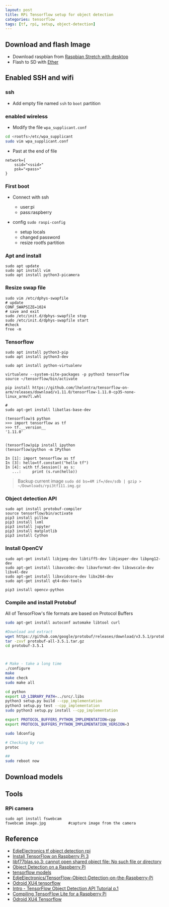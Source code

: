 ```yaml
---
layout: post
title: RPi Tensorflow setup for object detection
categories: tensorflow
tags: [tf, rpi, setup, object-detection]
---
```


## Download and flash Image
- Download raspbian from [Raspbian Stretch with desktop](https://www.raspberrypi.org/downloads/raspbian/)
- Flash to SD with [Ether](https://etcher.io/])

## Enabled SSH and wifi
### ssh
- Add empty file named `ssh` to `boot` partition

### enabled wireless
- Modify the file `wpa_supplicant.conf`

```bash
cd <rootfs>/etc/wpa_supplicant
sudo vim wpa_supplicant.conf
```

- Past at the end of file
```
network={
    ssid="<ssid>"
    psk="<pass>"
}
```

### First boot
- Connect with ssh
  - user:pi
  - pass:raspberry

- config `sudo raspi-config`
    - setup locals
    - changed password
    - resize rootfs partition

### Apt and  install
```
sudo apt update
sudo apt install vim
sudo apt install python3-picamera

```

### Resize swap file
```
sudo vim /etc/dphys-swapfile
# update
CONF_SWAPSIZE=1024
# save and exit
sudo /etc/init.d/dphys-swapfile stop
sudo /etc/init.d/dphys-swapfile start
#check
free -m
```

### Tensorflow

```
sudo apt install python3-pip
sudo apt install python3-dev

sudo apt install python-virtualenv

virtualenv --system-site-packages -p python3 tensorflow
source ~/tensorflow/bin/activate

pip install https://github.com/lhelontra/tensorflow-on-arm/releases/download/v1.11.0/tensorflow-1.11.0-cp35-none-linux_armv7l.whl

#
sudo apt-get install libatlas-base-dev
```

```
(tensorflow)$ python
>>> import tensorflow as tf
>>> tf.__version__
'1.11.0'


(tensorflow)pip install ipython
(tensorflow)python -m IPython

In [1]: import tensorflow as tf 
In [3]: hello=tf.constant("hello tf")                                                                
In [4]: with tf.Session() as s: 
   ...:     print (s.run(hello)) 
```

> Backup current image
> `sudo dd bs=4M if=/dev/sdb | gzip > ~/Downloads/rpi3tf111.img.gz `

### Object detection API
```
sudo apt install protobuf-compiler
source tensorflow/bin/activate
pip3 install pillow
pip3 install lxml
pip3 install jupyter
pip3 install matplotlib
pip3 install Cython
```

### Install OpenCV
```
sudo apt-get install libjpeg-dev libtiff5-dev libjasper-dev libpng12-dev
sudo apt-get install libavcodec-dev libavformat-dev libswscale-dev libv4l-dev
sudo apt-get install libxvidcore-dev libx264-dev
sudo apt-get install qt4-dev-tools

pip3 install opencv-python
```

### Compile and install Protobuf
All of TensorFlow's file formats are based on Protocol Buffers

```bash
sudo apt-get install autoconf automake libtool curl

#Download and extract
wget https://github.com/google/protobuf/releases/download/v3.5.1/protobuf-all-3.5.1.tar.gz
tar -zxvf protobuf-all-3.5.1.tar.gz
cd protobuf-3.5.1



# Make - take a long time
./configure
make
make check
sudo make all

cd python
export LD_LIBRARY_PATH=../src/.libs
python3 setup.py build --cpp_implementation 
python3 setup.py test --cpp_implementation
sudo python3 setup.py install --cpp_implementation

export PROTOCOL_BUFFERS_PYTHON_IMPLEMENTATION=cpp
export PROTOCOL_BUFFERS_PYTHON_IMPLEMENTATION_VERSION=3

sudo ldconfig

# Checking by run
protoc

##
sudo reboot now
```

## Download models



## Tools
### RPi camera
```
sudo apt install fswebcam
fswebcam image.jpg          #capture image from the camera
```
## Reference
- [EdjeElectronics tf object detection rpi](https://github.com/EdjeElectronics/TensorFlow-Object-Detection-on-the-Raspberry-Pi/tree/master)
- [Install TensorFlow on Raspberry Pi 3](https://www.deciphertechnic.com/install-tensorflow-on-raspberry-pi/)
- [libf77blas.so.3: cannot open shared object file: No such file or directory](https://github.com/Kitt-AI/snowboy/issues/262)
- [Object Detection on a Raspberry Pi](https://www.theta.co.nz/news-blogs/tech-blog/object-detection-on-a-raspberry-pi/)
- [tensorflow models](https://github.com/tensorflow/models/blob/master/research/object_detection/g3doc/installation.md)
- [EdjeElectronics/TensorFlow-Object-Detection-on-the-Raspberry-Pi](https://github.com/EdjeElectronics/TensorFlow-Object-Detection-on-the-Raspberry-Pi)
- [Odroid XU4 tensorflow](https://www.jianshu.com/p/aa57435baa8a)
- [Intro - TensorFlow Object Detection API Tutorial p.1](https://www.youtube.com/watch?v=COlbP62-B-U)
- [Compiling TensorFlow Lite for a Raspberry Pi](https://medium.com/@haraldfernengel/compiling-tensorflow-lite-for-a-raspberry-pi-786b1b98e646)
- [Odroid XU4 Tensorflow](https://forum.odroid.com/viewtopic.php?f=95&t=28177#p202449)